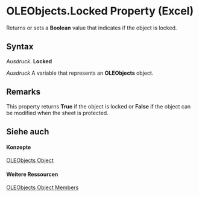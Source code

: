 
# OLEObjects.Locked Property (Excel)

Returns or sets a  **Boolean** value that indicates if the object is locked.


## Syntax

 _Ausdruck_. **Locked**

 _Ausdruck_ A variable that represents an **OLEObjects** object.


## Remarks

This property returns  **True** if the object is locked or **False** if the object can be modified when the sheet is protected.


## Siehe auch


#### Konzepte


[OLEObjects Object](e3fcf4bd-7c96-ecb3-dc04-551f7f7348f9.md)
#### Weitere Ressourcen


[OLEObjects Object Members](http://msdn.microsoft.com/library/7c3b0619-a988-1b8c-51b1-4c8ef3180264%28Office.15%29.aspx)